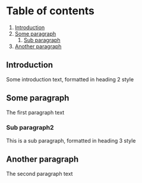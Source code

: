 # Table of contents
1. [Introduction](#introduction)
2. [Some paragraph](#some-paragraph)
    1. [Sub paragraph](#sub-paragraph2)
3. [Another paragraph](#another-paragraph)

## Introduction
Some introduction text, formatted in heading 2 style

## Some paragraph
The first paragraph text

### Sub paragraph2
This is a sub paragraph, formatted in heading 3 style

## Another paragraph
The second paragraph text
